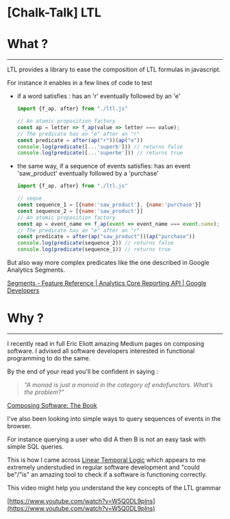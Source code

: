 # [Chalk-Talk] LTL

# What ?

---

LTL provides a library to ease the composition of LTL formulas in javascript.

For instance it enables in a few lines of code to test

- if a word satisfies : has an 'r' eventually followed by an 'e'
    
    ```jsx
    import {f_ap, after} from "./ltl.js"
    
    // An atomic proposition factory
    const ap = letter => f_ap(value => letter === value);
    // The predicate has an "e" after an "r"
    const predicate = after(ap("r"))(ap("e"))
    console.log(predicate([...'superb'])) // returns false
    console.log(predicate([...'superbe'])) // returns true
    ```
    
- the same way, if a sequence of events satisfies: has an event 'saw_product' eventually followed by a 'purchase'
    
    ```jsx
    import {f_ap, after} from "./ltl.js"
    
    // seque
    const sequence_1 = [{name:'saw_product'}, {name:'purchase'}]
    const sequence_2 = [{name:'saw_product'}]
    // An atomic proposition factory
    const ap = event_name => f_ap(event => event_name === event.name);
    // The predicate has an "e" after an "r"
    const predicate = after(ap("saw_product"))(ap("purchase"))
    console.log(predicate(sequence_2)) // returns false
    console.log(predicate(sequence_1)) // returns true
    ```
    

But also way more complex predicates like the one described in Google Analytics Segments.

[Segments - Feature Reference | Analytics Core Reporting API | Google Developers](https://developers.google.com/analytics/devguides/reporting/core/v3/segments-feature-reference)

# Why ?

---

I recently read in full Eric Eliott amazing Medium pages on composing software. I advised all software developers interested in functional programming to do the same.

By the end of your read you'll be confident in saying :

> *“A monad is just a monoid in the category of endofunctors. What’s the problem?”*
> 

[Composing Software: The Book](https://medium.com/javascript-scene/composing-software-the-book-f31c77fc3ddc)

I've also been looking into simple ways to query sequences of events in the browser.

For instance querying a user who did A then B is not an easy task with simple SQL queries.

This is how I came across [Linear Temporal Logic](https://en.wikipedia.org/wiki/Linear_temporal_logic) which appears to me extremely understudied in regular software development and "could be"/"is" an amazing tool to check if a software is functioning correctly.

This video might help you understand the key concepts of the LTL grammar

[https://www.youtube.com/watch?v=W5Q0DL9plns](https://www.youtube.com/watch?v=W5Q0DL9plns)